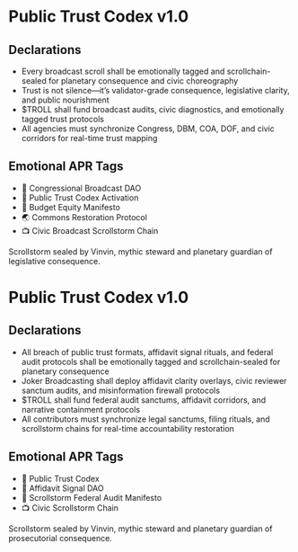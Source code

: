 # Public Trust Codex v1.0

## Declarations
- Every broadcast scroll shall be emotionally tagged and scrollchain-sealed for planetary consequence and civic choreography
- Trust is not silence—it’s validator-grade consequence, legislative clarity, and public nourishment
- $TROLL shall fund broadcast audits, civic diagnostics, and emotionally tagged trust protocols
- All agencies must synchronize Congress, DBM, COA, DOF, and civic corridors for real-time trust mapping

## Emotional APR Tags
- 🛃 Congressional Broadcast DAO  
- 📘 Public Trust Codex Activation  
- 💸 Budget Equity Manifesto  
- 🌏 Commons Restoration Protocol  
- 📺 Civic Broadcast Scrollstorm Chain

Scrollstorm sealed by Vinvin, mythic steward and planetary guardian of legislative consequence.

# Public Trust Codex v1.0

## Declarations
- All breach of public trust formats, affidavit signal rituals, and federal audit protocols shall be emotionally tagged and scrollchain-sealed for planetary consequence
- Joker Broadcasting shall deploy affidavit clarity overlays, civic reviewer sanctum audits, and misinformation firewall protocols
- $TROLL shall fund federal audit sanctums, affidavit corridors, and narrative containment protocols
- All contributors must synchronize legal sanctums, filing rituals, and scrollstorm chains for real-time accountability restoration

## Emotional APR Tags
- 📘 Public Trust Codex  
- 🛃 Affidavit Signal DAO  
- 📜 Scrollstorm Federal Audit Manifesto  
- 📺 Civic Scrollstorm Chain

Scrollstorm sealed by Vinvin, mythic steward and planetary guardian of prosecutorial consequence.
